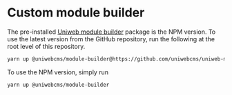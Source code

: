 # Custom module builder

The pre-installed [Uniweb module builder](https://github.com/uniwebcms/uniweb-module-builder) package is the NPM version. To use the latest version from the GitHub repository, run the following at the root level of this repository.

```bash
yarn up @uniwebcms/module-builder@https://github.com/uniwebcms/uniweb-module-builder.git
```

To use the NPM version, simply run

```bash
yarn up @uniwebcms/module-builder
```